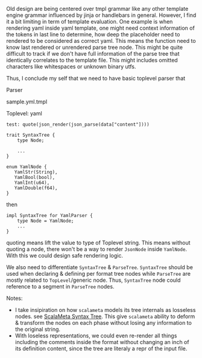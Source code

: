 Old design are being centered over tmpl grammar like any other template engine grammar
influenced by jinja or handlebars in general. However, I find it a bit limiting in term
of template evaluation. One example is when rendering yaml inside yaml template, one might
need context information of the tokens in last line to determine, how deep the placeholder
need to rendered to be considered as correct yaml. This means the function need to know
last rendered or unrendered parse tree node. This might be quite difficult to track if we
don't have full information of the parse tree that identically correlates to the template file.
This might includes omitted characters like whitespaces or unknown binary utfs.

Thus, I conclude my self that we need to have basic toplevel parser that

Parser

sample.yml.tmpl

Toplevel: yaml

```
test: quote(json_render(json_parse(data["content"])))
```

```
trait SyntaxTree {
    type Node;

    ...
}
```

```
enum YamlNode {
   YamlStr(String),
   YamlBool(bool),
   YamlInt(u64),
   YamlDouble(f64),
}
```

then

```
impl SyntaxTree for YamlParser {
    type Node = YamlNode;
    ...
}
```

quoting means lift the value to type of Toplevel string.
This means without quoting a node, there won't be a way
to render `JsonNode` inside `YamlNode`. With this we could design
safe rendering logic.

We also need to differentiate `SyntaxTree` & `ParseTree`. `SyntaxTree` should be used
when declaring & defining per format tree nodes while `ParseTree` are mostly related to
`TopLevel`/generic node. Thus, `SyntaxTree` node could reference to a segment in `ParseTree`
nodes.


Notes:
- I take insipiration on how `scalameta` models its tree internals as losseless nodes.
  see [ScalaMeta Syntax Tree](https://scalameta.org/docs/trees/guide.html).
  This give `scalameta` ability to deform & transform the nodes on each phase
  without losing any information to the original string.
- With loseless representations, we could even re-render all things including the comments
  inside the format without changing an inch of its definition content, since the tree
  are literaly a repr of the input file.
